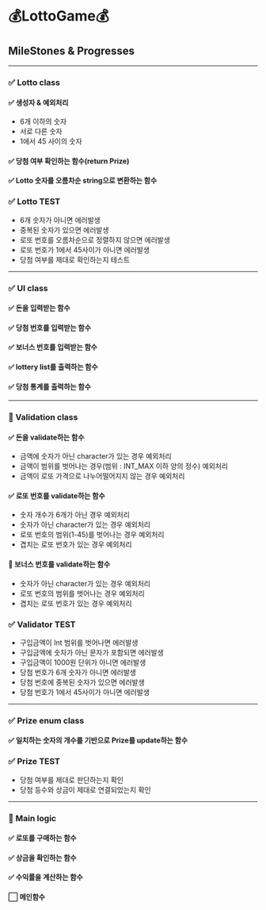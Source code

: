# 💰LottoGame💰
## MileStones & Progresses 

---
### ✅ Lotto class
#### ✅️ 생성자 &️ 예외처리
- 6개 이하의 숫자
- 서로 다른 숫자
- 1에서 45 사이의 숫자
#### ✅ 당첨 여부 확인하는 함수(return Prize)
#### ✅️ Lotto 숫자를 오름차순 string으로 변환하는 함수
### ✅️ Lotto TEST
- 6개 숫자가 아니면 에러발생
- 중복된 숫자가 있으면 에러발생
- 로또 번호를 오름차순으로 정렬하지 않으면 에러발생
- 로또 번호가 1에서 45사이가 아니면 에러발생
- 당첨 여부를 제대로 확인하는지 테스트


---
### ✅ UI class
#### ✅ 돈을 입력받는 함수
#### ✅ 당첨 번호를 입력받는 함수
#### ✅ 보너스 번호를 입력받는 함수
#### ✅ lottery list를 출력하는 함수
#### ✅ 당첨 통계를 출력하는 함수

---
### 🚧️ Validation class
#### ✅ 돈을 validate하는 함수
- 금액에 숫자가 아닌 character가 있는 경우 예외처리
- 금액이 범위를 벗어나는 경우(범위 : INT_MAX 이하 양의 정수) 예외처리
- 금액이 로또 가격으로 나누어떨어지지 않는 경우 예외처리
#### ✅ 로또 번호를 validate하는 함수
- ️숫자 개수가 6개가 아닌 경우 예외처리
- 숫자가 아닌 character가 있는 경우 예외처리
- 로또 번호의 범위(1-45)를 벗어나는 경우 예외처리
- 겹치는 로또 번호가 있는 경우 예외처리
#### 🚧️️ 보너스 번호를 validate하는 함수
- 숫자가 아닌 character가 있는 경우 예외처리
- 로또 번호의 범위를 벗어나는 경우 예외처리
- 겹치는 로또 번호가 있는 경우 예외처리
### ✅️ Validator TEST
- 구입금액이 Int 범위를 벗어나면 에러발생
- 구입금액에 숫자가 아닌 문자가 포함되면 에러발생
- 구입금액이 1000원 단위가 아니면 에러발생
- 당첨 번호가 6개 숫자가 아니면 에러발생
- 당첨 번호에 중복된 숫자가 있으면 에러발생
- 당첨 번호가 1에서 45사이가 아니면 에러발생

---
### ✅️ Prize enum class
#### ✅ 일치하는 숫자의 개수를 기반으로 Prize를 update하는 함수
### ✅ Prize TEST
- 당첨 여부를 제대로 판단하는지 확인
- 당첨 등수와 상금이 제대로 연결되었는지 확인

---
### 🚧️️ Main logic
#### ✅ 로또를 구매하는 함수
#### ✅ 상금을 확인하는 함수
#### ✅️ 수익률을 계산하는 함수
#### ⬜️ 메인함수
